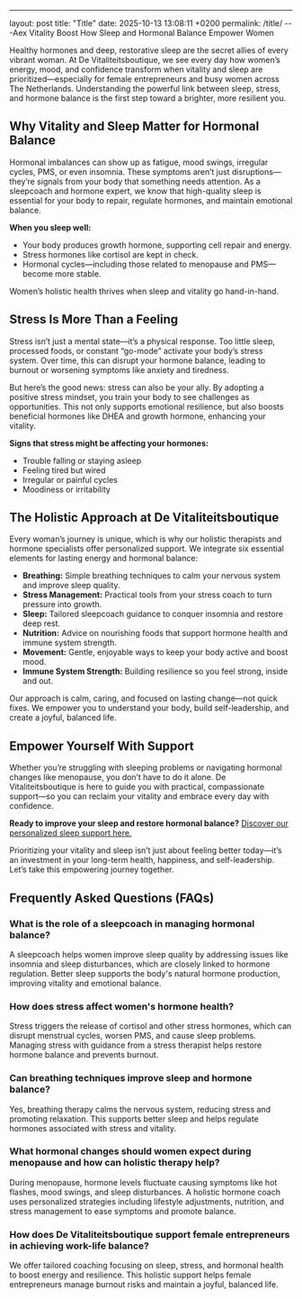 ---
layout: post
title: "Title"
date: 2025-10-13 13:08:11 +0200
permalink: /title/
---Aex Vitality Boost How Sleep and Hormonal Balance Empower Women

Healthy hormones and deep, restorative sleep are the secret allies of every vibrant woman. At De Vitaliteitsboutique, we see every day how women’s energy, mood, and confidence transform when vitality and sleep are prioritized—especially for female entrepreneurs and busy women across The Netherlands. Understanding the powerful link between sleep, stress, and hormone balance is the first step toward a brighter, more resilient you.

## Why Vitality and Sleep Matter for Hormonal Balance

Hormonal imbalances can show up as fatigue, mood swings, irregular cycles, PMS, or even insomnia. These symptoms aren’t just disruptions—they’re signals from your body that something needs attention. As a sleepcoach and hormone expert, we know that high-quality sleep is essential for your body to repair, regulate hormones, and maintain emotional balance.

**When you sleep well:**
- Your body produces growth hormone, supporting cell repair and energy.
- Stress hormones like cortisol are kept in check.
- Hormonal cycles—including those related to menopause and PMS—become more stable.

Women’s holistic health thrives when sleep and vitality go hand-in-hand.

## Stress Is More Than a Feeling

Stress isn’t just a mental state—it’s a physical response. Too little sleep, processed foods, or constant “go-mode” activate your body’s stress system. Over time, this can disrupt your hormone balance, leading to burnout or worsening symptoms like anxiety and tiredness.

But here’s the good news: stress can also be your ally. By adopting a positive stress mindset, you train your body to see challenges as opportunities. This not only supports emotional resilience, but also boosts beneficial hormones like DHEA and growth hormone, enhancing your vitality.

**Signs that stress might be affecting your hormones:**
- Trouble falling or staying asleep
- Feeling tired but wired
- Irregular or painful cycles
- Moodiness or irritability

## The Holistic Approach at De Vitaliteitsboutique

Every woman’s journey is unique, which is why our holistic therapists and hormone specialists offer personalized support. We integrate six essential elements for lasting energy and hormonal balance:

- **Breathing:** Simple breathing techniques to calm your nervous system and improve sleep quality.
- **Stress Management:** Practical tools from your stress coach to turn pressure into growth.
- **Sleep:** Tailored sleepcoach guidance to conquer insomnia and restore deep rest.
- **Nutrition:** Advice on nourishing foods that support hormone health and immune system strength.
- **Movement:** Gentle, enjoyable ways to keep your body active and boost mood.
- **Immune System Strength:** Building resilience so you feel strong, inside and out.

Our approach is calm, caring, and focused on lasting change—not quick fixes. We empower you to understand your body, build self-leadership, and create a joyful, balanced life.

## Empower Yourself With Support

Whether you’re struggling with sleeping problems or navigating hormonal changes like menopause, you don’t have to do it alone. De Vitaliteitsboutique is here to guide you with practical, compassionate support—so you can reclaim your vitality and embrace every day with confidence.

**Ready to improve your sleep and restore hormonal balance?** [Discover our personalized sleep support here.](https://devitaliteitsboutique.nl/slaapproblemen-1-op-1-begeleiding/)

Prioritizing your vitality and sleep isn’t just about feeling better today—it’s an investment in your long-term health, happiness, and self-leadership. Let’s take this empowering journey together.

## Frequently Asked Questions (FAQs)

### What is the role of a sleepcoach in managing hormonal balance?

A sleepcoach helps women improve sleep quality by addressing issues like insomnia and sleep disturbances, which are closely linked to hormone regulation. Better sleep supports the body's natural hormone production, improving vitality and emotional balance.

### How does stress affect women's hormone health?

Stress triggers the release of cortisol and other stress hormones, which can disrupt menstrual cycles, worsen PMS, and cause sleep problems. Managing stress with guidance from a stress therapist helps restore hormone balance and prevents burnout.

### Can breathing techniques improve sleep and hormone balance?

Yes, breathing therapy calms the nervous system, reducing stress and promoting relaxation. This supports better sleep and helps regulate hormones associated with stress and vitality.

### What hormonal changes should women expect during menopause and how can holistic therapy help?

During menopause, hormone levels fluctuate causing symptoms like hot flashes, mood swings, and sleep disturbances. A holistic hormone coach uses personalized strategies including lifestyle adjustments, nutrition, and stress management to ease symptoms and promote balance.

### How does De Vitaliteitsboutique support female entrepreneurs in achieving work-life balance?

We offer tailored coaching focusing on sleep, stress, and hormonal health to boost energy and resilience. This holistic support helps female entrepreneurs manage burnout risks and maintain a joyful, balanced life.

<script type="application/ld+json">
{
  "@context": "https://schema.org",
  "@type": "BlogPosting",
  "headline": "Aex Vitality Boost How Sleep and Hormonal Balance Empower Women",
  "description": "Explore how quality sleep and hormonal balance empower women’s vitality, mood, and confidence. De Vitaliteitsboutique offers personalized holistic coaching for female entrepreneurs and busy women in The Netherlands.",
  "author": {
    "@type": "Person",
    "name": "De Vitaliteitsboutique"
  },
  "publisher": {
    "@type": "Person",
    "name": "De Vitaliteitsboutique"
  },
  "mainEntityOfPage": {
    "@type": "WebPage",
    "@id": "https://devitaliteitsboutique.nl/slaapproblemen-1-op-1-begeleiding/"
  },
  "datePublished": "2024-06-01",
  "dateModified": "2024-06-01",
  "keywords": "Sleepcoach, Sleeptherapist, Hormone therapist, Hormone expert, Stress therapist, stress coach, breathing therapist, Holistic hormone coach, Vitality, Sleeping problems, Hormone problems, Menopause, PMS, Hormone balance, Sleep and hormones, Holistic therapist, insomnia, Women's holistic health, Burnout prevention for women, Work-life balance for women",
  "inLanguage": "nl-NL"
}
</script>

<script type="application/ld+json">
{
  "@context": "https://schema.org",
  "@type": "FAQPage",
  "mainEntity": [
    {
      "@type": "Question",
      "name": "What is the role of a sleepcoach in managing hormonal balance?",
      "acceptedAnswer": {
        "@type": "Answer",
        "text": "A sleepcoach helps women improve sleep quality by addressing issues like insomnia and sleep disturbances, which are closely linked to hormone regulation. Better sleep supports the body's natural hormone production, improving vitality and emotional balance."
      }
    },
    {
      "@type": "Question",
      "name": "How does stress affect women's hormone health?",
      "acceptedAnswer": {
        "@type": "Answer",
        "text": "Stress triggers the release of cortisol and other stress hormones, which can disrupt menstrual cycles, worsen PMS, and cause sleep problems. Managing stress with guidance from a stress therapist helps restore hormone balance and prevents burnout."
      }
    },
    {
      "@type": "Question",
      "name": "Can breathing techniques improve sleep and hormone balance?",
      "acceptedAnswer": {
        "@type": "Answer",
        "text": "Yes, breathing therapy calms the nervous system, reducing stress and promoting relaxation. This supports better sleep and helps regulate hormones associated with stress and vitality."
      }
    },
    {
      "@type": "Question",
      "name": "What hormonal changes should women expect during menopause and how can holistic therapy help?",
      "acceptedAnswer": {
        "@type": "Answer",
        "text": "During menopause, hormone levels fluctuate causing symptoms like hot flashes, mood swings, and sleep disturbances. A holistic hormone coach uses personalized strategies including lifestyle adjustments, nutrition, and stress management to ease symptoms and promote balance."
      }
    },
    {
      "@type": "Question",
      "name": "How does De Vitaliteitsboutique support female entrepreneurs in achieving work-life balance?",
      "acceptedAnswer": {
        "@type": "Answer",
        "text": "We offer tailored coaching focusing on sleep, stress, and hormonal health to boost energy and resilience. This holistic support helps female entrepreneurs manage burnout risks and maintain a joyful, balanced life."
      }
    }
  ]
}
</script>